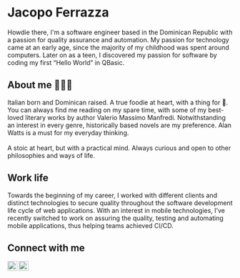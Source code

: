 

# Jacopo Ferrazza

Howdie there, I'm a software engineer based in the Dominican Republic with a passion for quality assurance and automation.  My passion for technology came at an early age, since the majority of my childhood was spent around computers.  Later on as a teen, I discovered my passion for software by coding my first “Hello World” in QBasic.


## About me 👨🏻‍💻

Italian born and Dominican raised. A true foodie at heart, with a thing for 🍕.<br/> You can always find me reading on my spare time, with some of my best-loved literary works by author Valerio Massimo Manfredi. Notwithstanding an interest in every genre, historically based novels are my preference.  Alan Watts is a must for my everyday thinking.<br/><br/> A stoic at heart, but with a practical mind. Always curious and open to other philosophies and ways of life. 

## Work life 
Towards the beginning of my career, I worked with different clients and distinct technologies to secure quality throughout the software development life cycle of web applications. With an interest in mobile technologies, I’ve recently switched to work on assuring the quality, testing and automating mobile applications, thus helping teams achieved CI/CD.

## Connect with me

<img align="left" alt="Jacopo Ferrazza | LinkedIn" width="22px" src="https://cdn.jsdelivr.net/npm/simple-icons@v3/icons/linkedin.svg" href = "https://www.linkedin.com/in/jferrazza/" />
<img align="left" alt="Jacopo Ferrazza | Instagram" width="22px" src="https://cdn.jsdelivr.net/npm/simple-icons@v3/icons/instagram.svg" href = "https://www.instagram.com/jacopoo_/"/>


